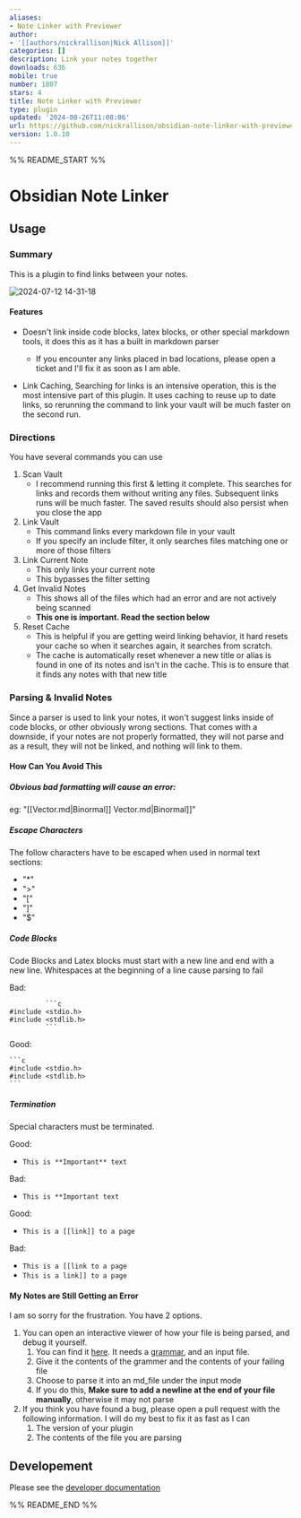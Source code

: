 ```yaml
---
aliases:
- Note Linker with Previewer
author:
- '[[authors/nickrallison|Nick Allison]]'
categories: []
description: Link your notes together
downloads: 636
mobile: true
number: 1807
stars: 4
title: Note Linker with Previewer
type: plugin
updated: '2024-08-26T11:08:06'
url: https://github.com/nickrallison/obsidian-note-linker-with-previewer
version: 1.0.10
---
```


%% README_START %%

# Obsidian Note Linker
## Usage
### Summary

This is a plugin to find links between your notes.

![2024-07-12 14-31-18](https://github.com/user-attachments/assets/5c3170db-0e39-4ac1-83bb-f0a183b30478)

#### Features

- Doesn't link inside code blocks, latex blocks, or other special markdown tools, it does this as it has a built in markdown parser
	- If you encounter any links placed in bad locations, please open a ticket and I'll fix it as soon as I am able.

- Link Caching, Searching for links is an intensive operation, this is the most intensive part of this plugin. It uses caching to reuse up to date links, so rerunning the command to link your vault will be much faster on the second run.

### Directions

You have several commands you can use
1. Scan Vault
	- I recommend running this first & letting it complete. This searches for links and records them without writing any files. Subsequent links runs will be much faster. The saved results should also persist when you close the app
2. Link Vault
	- This command links every markdown file in your vault
	- If you specify an include filter, it only searches files matching one or more of those filters
3. Link Current Note
	- This only links your current note
	- This bypasses the filter setting
4. Get Invalid Notes
	- This shows all of the files which had an error and are not actively being scanned
	- **This one is important. Read the section below**
5. Reset Cache
	- This is helpful if you are getting weird linking behavior, it hard resets your cache so when it searches again, it searches from scratch.
 	- The cache is automatically reset whenever a new title or alias is found in one of its notes and isn't in the cache. This is to ensure that it finds any notes with that new title 

### Parsing & Invalid Notes

Since a parser is used to link your notes, it won't suggest links inside of code blocks, or other obviously wrong sections. That comes with a downside, if your notes are not properly formatted, they will not parse and as a result, they will not be linked, and nothing will link to them.

#### How Can You Avoid This

##### Obvious bad formatting will cause an error:
eg: "[[Vector.md|Binormal]] Vector.md|Binormal]]"
##### Escape Characters
The follow characters have to be escaped when used in normal text sections:
- "*"
- ">"
- "["
- "]"
- "$"

##### Code Blocks
Code Blocks and Latex blocks must start with a new line and end with a new line. Whitespaces at the beginning of a line cause parsing to fail

Bad:
~~~
         ```c
#include <stdio.h>
#include <stdlib.h>
         ```
~~~
Good:
~~~
```c
#include <stdio.h>
#include <stdlib.h>
```
~~~


##### Termination

Special characters must be terminated.

Good:
- `This is **Important** text`

Bad:
- `This is **Important text`

Good:
- `This is a [[link]] to a page`

Bad:
- `This is a [[link to a page`
- `This is a link]] to a page`

#### My Notes are Still Getting an Error

I am so sorry for the frustration. You have 2 options.

1. You can open an interactive viewer of how your file is being parsed, and debug it yourself.
	1. You can find it [here](https://pest.rs/#editor). It needs a [grammar](https://github.com/nickrallison/obsidian-note-linker-with-previewer/blob/main/src/rust/parser/md.pest), and an input file.
	2. Give it the contents of the grammer and the contents of your failing file
	3. Choose to parse it into an md_file under the input mode
	4. If you do this, **Make sure to add a newline at the end of your file manually**, otherwise it may not parse
2. If you think you have found a bug, please open a pull request with the following information. I will do my best to fix it as fast as I can
	1. The version of your plugin
	2. The contents of the file you are parsing


## Developement

Please see the [developer documentation](DEV.md)



%% README_END %%